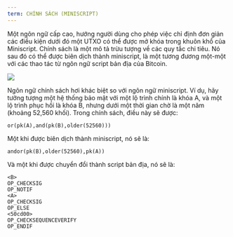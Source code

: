 ```yaml
---
term: CHÍNH SÁCH (MINISCRIPT)
---
```


Một ngôn ngữ cấp cao, hướng người dùng cho phép việc chỉ định đơn giản các điều kiện dưới đó một UTXO có thể được mở khóa trong khuôn khổ của Miniscript. Chính sách là một mô tả trừu tượng về các quy tắc chi tiêu. Nó sau đó có thể được biên dịch thành miniscript, là một tương đương một-một với các thao tác từ ngôn ngữ script bản địa của Bitcoin.

![](../../dictionnaire/assets/30.png)

Ngôn ngữ chính sách hơi khác biệt so với ngôn ngữ miniscript. Ví dụ, hãy tưởng tượng một hệ thống bảo mật với một lộ trình chính là khóa A, và một lộ trình phục hồi là khóa B, nhưng dưới một thời gian chờ là một năm (khoảng 52,560 khối). Trong chính sách, điều này sẽ được:

```plaintext
or(pk(A),and(pk(B),older(52560)))
```

Một khi được biên dịch thành miniscript, nó sẽ là:

```plaintext
andor(pk(B),older(52560),pk(A))
```

Và một khi được chuyển đổi thành script bản địa, nó sẽ là:

```plaintext
<B>
OP_CHECKSIG
OP_NOTIF
<A>
OP_CHECKSIG
OP_ELSE
<50cd00>
OP_CHECKSEQUENCEVERIFY
OP_ENDIF
```